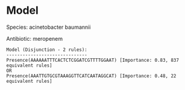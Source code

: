 
# Model

Species: acinetobacter baumannii

Antibiotic: meropenem

```
Model (Disjunction - 2 rules):
------------------------------
Presence(AAAAAATTTCACTCTCGGATCGTTTTGGAAT) [Importance: 0.83, 837 equivalent rules]
OR
Presence(AAATTGTGCGTAAAGGTTCATCAATAGGCAT) [Importance: 0.48, 22 equivalent rules]

```

